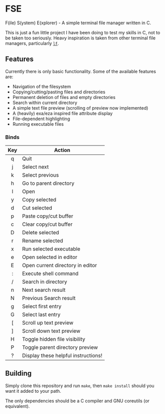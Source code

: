 # FSE

F(ile) S(ystem) E(xplorer) - A simple terminal file manager written in C.

This is just a fun little project I have been doing to test my skills in C, not to be taken too seriously. Heavy inspiration is taken from other terminal file managers, particularly [`lf`](https://github.com/gokcehan/lf).

## Features

Currently there is only basic functionality. Some of the available features are:
- Navigation of the filesystem
- Copying/cutting/pasting files and directories
- Permanent deletion of files and empty directories
- Search within current directory
- A simple text file preview (scrolling of preview now implemented)
- A (heavily) exa/eza inspired file attribute display
- File-dependent highlighting
- Running executable files

### Binds

|Key|Action|
|:---:|---|
| q | Quit |
| j | Select next |
| k | Select previous |
| h | Go to parent directory |
| l | Open |
| y | Copy selected |
| d | Cut selected |
| p | Paste copy/cut buffer |
| c | Clear copy/cut buffer |
| D | Delete selected |
| r | Rename selected |
| x | Run selected executable |
| e | Open selected in editor |
| E | Open current directory in editor |
| : | Execute shell command |
| / | Search in directory |
| n | Next search result |
| N | Previous Search result |
| g | Select first entry |
| G | Select last entry |
| [ | Scroll up text preview |
| ] | Scroll down text preview |
| H | Toggle hidden file visibility |
| P | Toggle parent directory preview |
| ? | Display these helpful instructions! |

## Building

Simply clone this repository and run `make`, then `make install` should you want it added to your path. 

The only dependencies should be a C compiler and GNU coreutils (or equivalent).
